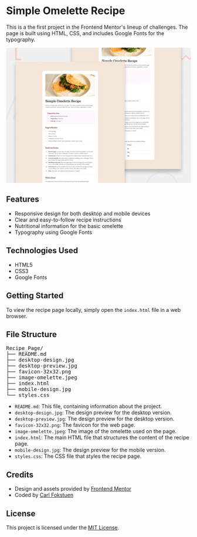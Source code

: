 # Simple Omelette Recipe

This is a the first project in the Frontend Mentor's lineup of challenges. The page is built using HTML, CSS, and includes Google Fonts for the typography.

![Design preview for the Recipe page coding challenge](https://github.com/CFokstuen/Frontend_Mentor/blob/main/Recipe_Page/assests/desktop-preview.jpg)

## Features

- Responsive design for both desktop and mobile devices
- Clear and easy-to-follow recipe instructions
- Nutritional information for the basic omelette
- Typography using Google Fonts

## Technologies Used

- HTML5
- CSS3
- Google Fonts

## Getting Started

To view the recipe page locally, simply open the `index.html` file in a web browser.

## File Structure

<pre>
Recipe_Page/
├── README.md
├── desktop-design.jpg
├── desktop-preview.jpg
├── favicon-32x32.png
├── image-omelette.jpeg
├── index.html
├── mobile-design.jpg
└── styles.css
</pre>

- `README.md`: This file, containing information about the project.
- `desktop-design.jpg`: The design preview for the desktop version.
- `desktop-preview.jpg`: The design preview for the desktop version.
- `favicon-32x32.png`: The favicon for the web page.
- `image-omelette.jpeg`: The image of the omelette used on the page.
- `index.html`: The main HTML file that structures the content of the recipe page.
- `mobile-design.jpg`: The design preview for the mobile version.
- `styles.css`: The CSS file that styles the recipe page.

## Credits

- Design and assets provided by [Frontend Mentor](https://www.frontendmentor.io/)
- Coded by [Carl Fokstuen]([https://github.com/your-username](https://github.com/CFokstuen))

## License

This project is licensed under the [MIT License](LICENSE).

